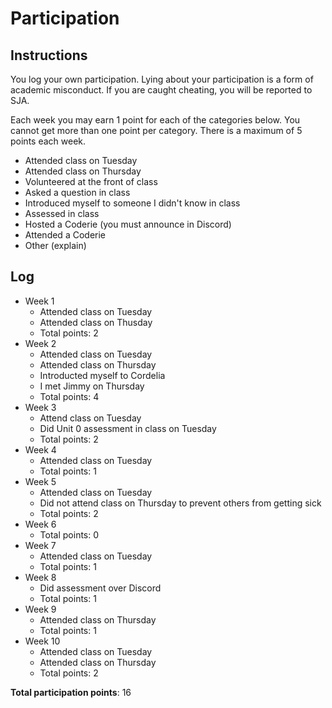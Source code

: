 Participation
=============

## Instructions ##

You log your own participation. Lying about your participation is a form of
academic misconduct. If you are caught cheating, you will be reported to SJA.

Each week you may earn 1 point for each of the categories below. You cannot get
more than one point per category. There is a maximum of 5 points each week.

+ Attended class on Tuesday
+ Attended class on Thursday
+ Volunteered at the front of class
+ Asked a question in class
+ Introduced myself to someone I didn't know in class
+ Assessed in class
+ Hosted a Coderie (you must announce in Discord)
+ Attended a Coderie
+ Other (explain)

## Log ##

- Week 1
	+ Attended class on Tuesday
	+ Attended class on Thusday
	+ Total points: 2
- Week 2
	+ Attended class on Tuesday
	+ Attended class on Thursday
	+ Introducted myself to Cordelia
	+ I met Jimmy on Thursday
	+ Total points: 4
- Week 3
	+ Attend class on Tuesday
	+ Did Unit 0 assessment in class on Tuesday
	+ Total points: 2
- Week 4
	+ Attended class on Tuesday
	+ Total points: 1
- Week 5
	+ Attended class on Tuesday
	+ Did not attend class on Thursday to prevent others from getting sick
	+ Total points: 2
- Week 6
	+ Total points: 0
- Week 7
	+ Attended class on Tuesday
	+ Total points: 1
- Week 8
	+ Did assessment over Discord
	+ Total points: 1
- Week 9
	+ Attended class on Thursday
	+ Total points: 1
- Week 10
	+ Attended class on Tuesday
	+ Attended class on Thursday
	+ Total points: 2

**Total participation points**: 16
